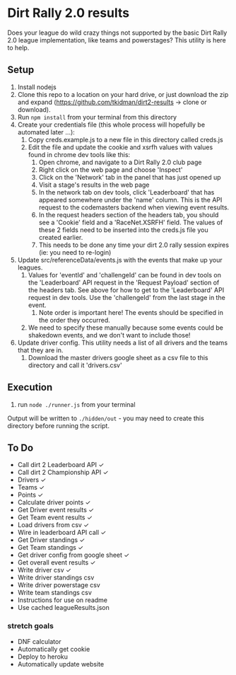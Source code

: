 # Dirt Rally 2.0 results

Does your league do wild crazy things not supported by the basic Dirt Rally 2.0 league implementation, like teams and powerstages? This utility is here to help.

## Setup

1. Install nodejs
1. Clone this repo to a location on your hard drive, or just download the zip and expand (https://github.com/tkidman/dirt2-results -> clone or download).
1. Run `npm install` from your terminal from this directory
1. Create your credentials file (this whole process will hopefully be automated later ...):
    1. Copy creds.example.js to a new file in this directory called creds.js
    1. Edit the file and update the cookie and xsrfh values with values found in chrome dev tools like this:
        1. Open chrome, and navigate to a Dirt Rally 2.0 club page
        1. Right click on the web page and choose 'Inspect'
        1. Click on the 'Network' tab in the panel that has just opened up
        1. Visit a stage's results in the web page
        1. In the network tab on dev tools, click 'Leaderboard' that has appeared somewhere under the 'name' column. This is the API request to the codemasters backend when viewing event results.
        1. In the request headers section of the headers tab, you should see a 'Cookie' field and a 'RaceNet.XSRFH' field. The values of these 2 fields need to be inserted into the creds.js file you created earlier.
        1. This needs to be done any time your dirt 2.0 rally session expires (ie: you need to re-login)
1. Update src/referenceData/events.js with the events that make up your leagues.
    1. Values for 'eventId' and 'challengeId' can be found in dev tools on the 'Leaderboard' API request in the 'Request Payload' section of the headers tab.  See above for how to get to the 'Leaderboard' API request in dev tools. Use the 'challengeId' from the last stage in the event.
        1. Note order is important here! The events should be specified in the order they occurred.
    1. We need to specify these manually because some events could be shakedown events, and we don't want to include those!     
1. Update driver config. This utility needs a list of all drivers and the teams that they are in.
    1. Download the master drivers google sheet as a csv file to this directory and call it 'drivers.csv'

## Execution

1. run `node ./runner.js` from your terminal

Output will be written to `./hidden/out` - you may need to create this directory before running the script.
 
## To Do
* Call dirt 2 Leaderboard API ✓
* Call dirt 2 Championship API ✓
* Drivers ✓
* Teams ✓
* Points ✓
* Calculate driver points ✓
* Get Driver event results ✓
* Get Team event results ✓
* Load drivers from csv ✓
* Wire in leaderboard API call ✓
* Get Driver standings ✓
* Get Team standings ✓
* Get driver config from google sheet ✓
* Get overall event results ✓
* Write driver csv ✓
* Write driver standings csv
* Write driver powerstage csv 
* Write team standings csv
* Instructions for use on readme
* Use cached leagueResults.json

### stretch goals
* DNF calculator
* Automatically get cookie
* Deploy to heroku
* Automatically update website
